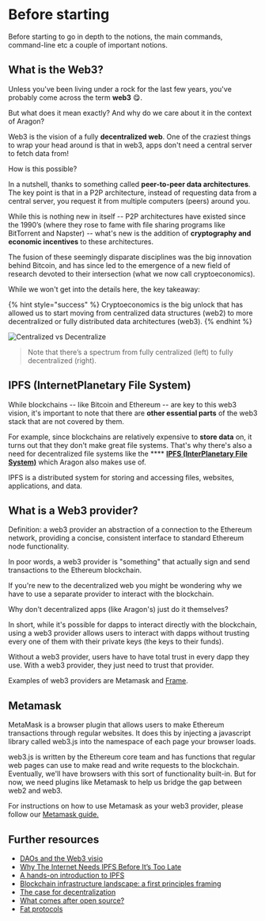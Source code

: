 # Before starting

Before starting to go in depth to the notions, the main commands, command-line etc a couple of important notions.

## What is the Web3? <a href="#web3" id="web3"></a>

Unless you've been living under a rock for the last few years, you've probably come across the term **web3** 😋.&#x20;

But what does it mean exactly? And why do we care about it in the context of Aragon?

Web3 is the vision of a fully **decentralized web**. One of the craziest things to wrap your head around is that in web3, apps don't need a central server to fetch data from!

How is this possible?&#x20;

In a nutshell, thanks to something called **peer-to-peer data architectures**. The key point is that in a P2P architecture, instead of requesting data from a central server, you request it from multiple computers (peers) around you.

While this is nothing new in itself -- P2P architectures have existed since the 1990’s (where they rose to fame with file sharing programs like BitTorrent and Napster) -- what's new is the addition of **cryptography and economic incentives** to these architectures.

The fusion of these seemingly disparate disciplines was the big innovation behind Bitcoin, and has since led to the emergence of a new field of research devoted to their intersection (what we now call cryptoeconomics).

While we won't get into the details here, the key takeaway:

{% hint style="success" %}
Cryptoeconomics is the big unlock that has allowed us to start moving from centralized data structures (web2) to more decentralized or fully distributed data architectures (web3).
{% endhint %}

![Centralized vs Decentralize](https://hack.aragon.org/docs/assets/centralized-vs-decentralized-stack-2.png)

> Note that there’s a spectrum from fully centralized (left) to fully decentralized (right).

## IPFS (InternetPlanetary File System)

While blockchains -- like Bitcoin and Ethereum -- are key to this web3 vision, it's important to note that there are **other essential parts** of the web3 stack that are not covered by them.

For example, since blockchains are relatively expensive to **store data** on, it turns out that they don't make great file systems. That's why there's also a need for decentralized file systems like the **** [**IPFS (InterPlanetary File System)**](https://ipfs.io) which Aragon also makes use of.

IPFS is a distributed system for storing and accessing files, websites, applications, and data.

## What is a Web3 provider? <a href="#web3" id="web3"></a>

Definition: a web3 provider an abstraction of a connection to the Ethereum network, providing a concise, consistent interface to standard Ethereum node functionality.

In poor words, a web3 provider is "something" that actually sign and send transactions to the Ethereum blockchain.

If you're new to the decentralized web you might be wondering why we have to use a separate provider to interact with the blockchain.&#x20;

Why don't decentralized apps (like Aragon's) just do it themselves?

In short, while it's possible for dapps to interact directly with the blockchain, using a web3 provider allows users to interact with dapps without trusting every one of them with their private keys (the keys to their funds).

Without a web3 provider, users have to have total trust in every dapp they use. With a web3 provider, they just need to trust that provider.

Examples of web3 providers are Metamask and [Frame](../../../users/products/set-up-frame-wallet.md).

## **Metamask**

MetaMask is a browser plugin that allows users to make Ethereum transactions through regular websites. It does this by injecting a javascript library called web3.js into the namespace of each page your browser loads.

web3.js is written by the Ethereum core team and has functions that regular web pages can use to make read and write requests to the blockchain. Eventually, we'll have browsers with this sort of functionality built-in. But for now, we need plugins like Metamask to help us bridge the gap between web2 and web3.

For instructions on how to use Metamask as your web3 provider, please follow our [Metamask guide.](../../../users/products/set-up-metamask/)

## Further resources <a href="#further-resources" id="further-resources"></a>

* [DAOs and the Web3 visio](https://www.youtube.com/watch?v=YG3a5ihbkAQ)
* [Why The Internet Needs IPFS Before It’s Too Late](https://techcrunch.com/2015/10/04/why-the-internet-needs-ipfs-before-its-too-late/)
* [A hands-on introduction to IPFS](https://medium.com/coinmonks/a-hands-on-introduction-to-ipfs-ee65b594937)
* [Blockchain infrastructure landscape: a first principles framing](https://medium.com/@trentmc0/blockchain-infrastructure-landscape-a-first-principles-framing-92cc5549bafe)
* [The case for decentralization](https://a16z.com/2019/04/17/why-work-in-crypto-startup-grind-2019/)
* [What comes after open source?](https://a16z.com/2019/01/22/what-comes-after-open-source/)
* [Fat protocols](http://www.usv.com/blog/fat-protocols)
